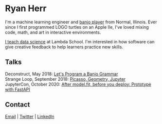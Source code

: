 # Ryan Herr

I'm a machine learning engineer and [banjo player](https://www.youtube.com/playlist?list=PLAwif0tmlJfUaGjOkqTl5RNJQLJH3798I) from Normal, Illinois. Ever since I first programmed LOGO turtles on an Apple IIe, I've loved mixing code, math, and art in interactive environments.

[I teach data science](https://youtu.be/ITypFgnIiRQ) at Lambda School. I'm interested in how software can give creative feedback to help learners practice new skills.

## Talks
Deconstruct, May 2018: [Let's Program a Banjo Grammar](https://rrherr.github.io/banjo-grammar/)  
Strange Loop, September 2018: [Picasso, Geometry, Jupyter](https://rrherr.github.io/picasso/)  
JupyterCon, October 2020: [After model.fit, before you deploy: Prototype with FastAPI](https://twitter.com/rrherr/status/1296182598138568704)  

## Contact
[Email](mailto:rrherr@gmail.com) \| [Twitter](https://twitter.com/rrherr) \| [LinkedIn](https://www.linkedin.com/in/ryan-herr-b5a8a77/)  
